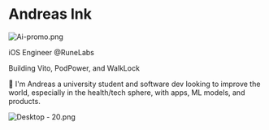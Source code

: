 # Andreas Ink

![Ai-promo.png](https://res.craft.do/user/full/23a03a79-af5e-1af9-b4ff-27170389b6b1/doc/2596E6C3-4F18-4526-AE4C-01E968C801CB/98BEAFE3-2684-475B-AAAD-3365A04EF312_2/Cs4eQvPpyjPlAakM6nVPqyV8fTgbiJWfN5GLHopxWdMz/Ai-promo.png)

iOS Engineer @RuneLabs

Building Vito, PodPower, and WalkLock

👋 I'm Andreas a university student and software dev looking to improve the world, especially in the health/tech sphere, with apps, ML models, and products.

![Desktop - 20.png](https://res.craft.do/user/full/23a03a79-af5e-1af9-b4ff-27170389b6b1/doc/2596E6C3-4F18-4526-AE4C-01E968C801CB/A8C317F7-7FFC-4346-8373-72EFF18741AC_2/V1OtT0ug3NlbJed0VQDTcqfoc7cm21Vz0S3cQxUCbvoz/Desktop%20-%2020.png)
